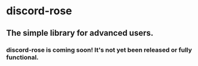 # discord-rose

## The simple library for advanced users.

### discord-rose is coming soon! It's not yet been released or fully functional.